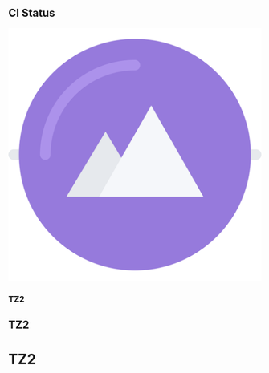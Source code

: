 ## CI Status

![Java CI Build and Test](https://github.com/lizatreef/_2ndTZ/blob/master/.github/workflows/badge-logo-svgrepo-com.svg?branch=main)
### TZ2
## TZ2
# TZ2
